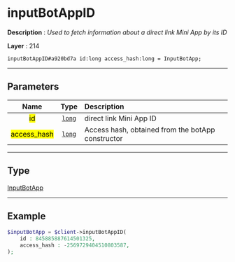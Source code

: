 # inputBotAppID

**Description** : *Used to fetch information about a direct link Mini App by its ID*

**Layer** : 214

```tl
inputBotAppID#a920bd7a id:long access_hash:long = InputBotApp;
```

---

## Parameters

| Name | Type | Description |
| :---: | :---: | :--- |
| <mark>id</mark> | [`long`](type/long) | direct link Mini App ID |
| <mark>access_hash</mark> | [`long`](type/long) | Access hash, obtained from the botApp constructor |

---

## Type

[InputBotApp](type/InputBotApp)

---

## Example

```php
$inputBotApp = $client->inputBotAppID(
	id : 845885887614501325,
	access_hash : -2569729404510803587,
);
```